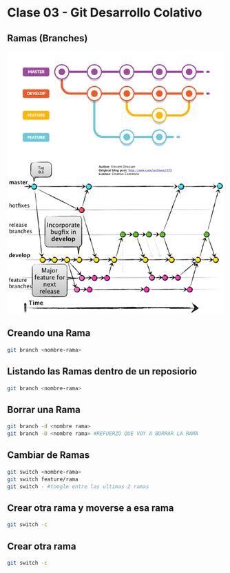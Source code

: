 # Clase 03 - Git Desarrollo Colativo 

## Ramas (Branches)

 ![estructura-ramas](_ref/basica.png) 
 ![estructura-ramas2](_ref/avanzado.png) 

 ## Creando una Rama 

```sh
git branch <nombre-rama>
```

## Listando las Ramas dentro de un reposiorio

```sh
git branch <nombre-rama>
```



## Borrar una Rama

```sh
git branch -d <nombre rama>
git branch -D <nombre rama> #REFUERZO QUE VOY A BORRAR LA RAMA
```



## Cambiar de Ramas

```sh
git switch <nombre-rama>
git switch feature/rama
git switch - #toogle entre las ultimas 2 ramas
```

## Crear otra rama y moverse a esa rama
```sh
git switch -c
```

## Crear otra rama
```sh
git switch -c
```


